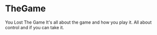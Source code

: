 # TheGame
You Lost The Game
It's all about the game and how you play it.
All about control and if you can take it.

